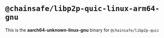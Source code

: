 # `@chainsafe/libp2p-quic-linux-arm64-gnu`

This is the **aarch64-unknown-linux-gnu** binary for `@chainsafe/libp2p-quic`
